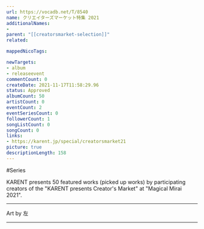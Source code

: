 ```yaml
---
url: https://vocadb.net/T/8540
name: クリエイターズマーケット特集 2021
additionalNames: 
- 
parent: "[[creatorsmarket-selection]]"
related:

mappedNicoTags:

newTargets:
- album
- releaseevent
commentCount: 0
createDate: 2021-11-17T11:58:29.96
status: Approved
albumCount: 50
artistCount: 0
eventCount: 2
eventSeriesCount: 0
followerCount: 1
songListCount: 0
songCount: 0
links: 
- https://karent.jp/special/creatorsmarket21
picture: true
descriptionLength: 158
---
```


#Series

KARENT presents 50 featured works (picked up works) by participating creators of the "KARENT presents Creator's Market" at  "Magical Mirai 2021".
___
Art by 左

---

